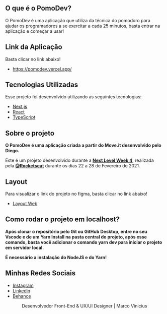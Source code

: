## O que é o PomoDev?

O PomoDev é uma aplicação que utiliza da técnica do pomodoro para ajudar os
programadores a se exercitar a cada 25 minutos, basta entrar na aplicação
e começar a usar!

## Link da Aplicação

Basta clicar no link abaixo!

- https://pomodev.vercel.app/

## Tecnologias Utilizadas

Esse projeto foi desenvolvido utilizando as seguintes tecnologias:

- [Next.js](https://nextjs.org/)
- [React](https://reactjs.org)
- [TypeScript](https://www.typescriptlang.org/)

## Sobre o projeto

<strong>O PomoDev é uma aplicação criada a partir do Move.it desenvolvido pelo Diego.</strong>

Este é um projeto desenvolvido durante a **[Next Level Week 4](https://nextlevelweek.com/)**, realizada pela **[@Rocketseat](https://github.com/Rocketseat)** durante os dias 22 a 28 de Fevereiro de 2021.

## Layout

Para visualizar o link do projeto no figma, basta clicar no link abaixo!

- [Layout Web](https://www.figma.com/file/ge20pu3ofMOKoliUyKx1Nl/Move.it-1.0)

## Como rodar o projeto em localhost?

<strong> Após clonar o repositório pelo Git ou GitHub Desktop, entre no seu
Vscode e de um Yarn Install na pasta central do projeto, após esse comando, basta
você adicionar o comando yarn dev para iniciar o projeto em servidor local. </strong>

<strong> É necessário a instalação do NodeJS e do Yarn! </strong>

## Minhas Redes Sociais

- [Instagram](https://www.instagram.com/marcodsvinicius/)
- [Linkedin](https://www.linkedin.com/in/marcodsvinicius/)
- [Behance](https://www.behance.net/marcodsvinicius)

<p align="center">Desenvolvedor Front-End & UX/UI Designer | Marco Vinicius</p>
